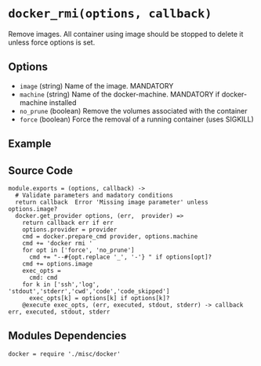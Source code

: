 
# `docker_rmi(options, callback)`

Remove images. All container using image should be stopped to delete it unless
force options is set.

## Options

*   `image` (string)
    Name of the image. MANDATORY
*   `machine` (string)
    Name of the docker-machine. MANDATORY if docker-machine installed
*   `no_prune` (boolean)
    Remove the volumes associated with the container
*   `force` (boolean)
    Force the removal of a running container (uses SIGKILL)

## Example

## Source Code

    module.exports = (options, callback) ->
      # Validate parameters and madatory conditions
      return callback  Error 'Missing image parameter' unless options.image?
      docker.get_provider options, (err,  provider) =>
        return callback err if err
        options.provider = provider
        cmd = docker.prepare_cmd provider, options.machine
        cmd += 'docker rmi '
        for opt in ['force', 'no_prune']
          cmd += "--#{opt.replace '_', '-'} " if options[opt]?
        cmd += options.image
        exec_opts =
          cmd: cmd
        for k in ['ssh','log', 'stdout','stderr','cwd','code','code_skipped']
          exec_opts[k] = options[k] if options[k]?
        @execute exec_opts, (err, executed, stdout, stderr) -> callback err, executed, stdout, stderr

## Modules Dependencies

    docker = require './misc/docker'
